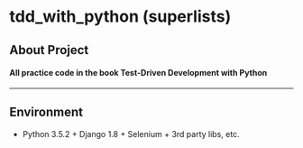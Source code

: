 # tdd_with_python (superlists)
## About Project
#### All practice code in the book Test-Driven Development with Python

---

## Environment
* Python 3.5.2 + Django 1.8 + Selenium + 3rd party libs, etc.